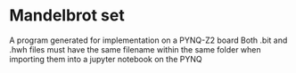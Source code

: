 # Mandelbrot set

A program generated for implementation on a PYNQ-Z2 board
Both .bit and .hwh files must have the same filename within the same folder when importing them into a jupyter notebook on the PYNQ